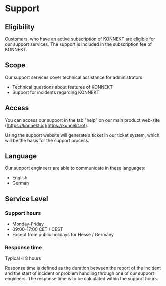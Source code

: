 # Support

## Eligibility

Customers, who have an active subscription of KONNEKT are eligible for our support services. The support is included in the subscription fee of KONNEKT.

## Scope

Our support services cover technical assistance for administrators:

* Technical questions about features of KONNEKT
* Support for incidents regarding KONNEKT

## Access

You can access our support in the tab "help" on our main product web-site ([https://konnekt.io](https://konnekt.io)).

Using the support website will generate a ticket in our ticket system, which will be the basis for the support process.

## Language

Our support engineers are able to communicate in these languages:

* English
* German

## Service Level

### Support hours

* Monday-Friday
* 09:00-17:00 CET / CEST
* Except from public holidays for Hesse / Germany

### Response time

Typical < 8 hours

Response time is defined as the duration between the report of the incident and the start of incident or problem handling through one of our support engineers. The response time is to be calculated within the support hours.
